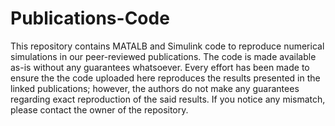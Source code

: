 # Publications-Code
This repository contains MATALB and Simulink code to reproduce numerical simulations in our peer-reviewed publications. The code is made available as-is without any guarantees whatsoever. Every effort has been made to ensure the the code uploaded here reproduces the results presented in the linked publications; however, the authors do not make any guarantees regarding exact reproduction of the said results. If you notice any mismatch, please contact the owner of the repository. 
